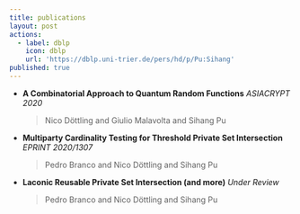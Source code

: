 ```yaml
---
title: publications
layout: post
actions:
  - label: dblp
    icon: dblp
    url: 'https://dblp.uni-trier.de/pers/hd/p/Pu:Sihang'
published: true
---
```


- **A Combinatorial Approach to Quantum Random Functions** *ASIACRYPT 2020*
  > Nico Döttling and Giulio Malavolta and Sihang Pu

- **Multiparty Cardinality Testing for Threshold Private Set Intersection** *EPRINT 2020/1307*
  > Pedro Branco and Nico Döttling and Sihang Pu

- **Laconic Reusable Private Set Intersection (and more)** *Under Review*
  > Pedro Branco and Nico Döttling and Sihang Pu


